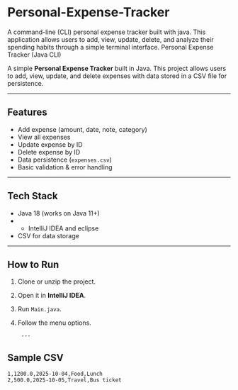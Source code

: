 # Personal-Expense-Tracker
A command-line (CLI) personal expense tracker built with java. This application allows users to add, view, update, delete, and analyze their spending habits through a simple terminal interface.
Personal Expense Tracker (Java CLI)

A simple **Personal Expense Tracker** built in Java.
This project allows users to add, view, update, and delete expenses with data stored in a CSV file for persistence.

-------
## Features
- Add expense (amount, date, note, category)
- View all expenses
- Update expense by ID
- Delete expense by ID
- Data persistence (`expenses.csv`)
- Basic validation & error handling

---

## Tech Stack
- Java 18 (works on Java 11+)
- - IntelliJ IDEA and eclipse 
- CSV for data storage

---
## How to Run
1. Clone or unzip the project.
2. Open it in **IntelliJ IDEA**.
3. Run `Main.java`.
4. Follow the menu options.

        ---

## Sample CSV
```csv
1,1200.0,2025-10-04,Food,Lunch
2,500.0,2025-10-05,Travel,Bus ticket  
